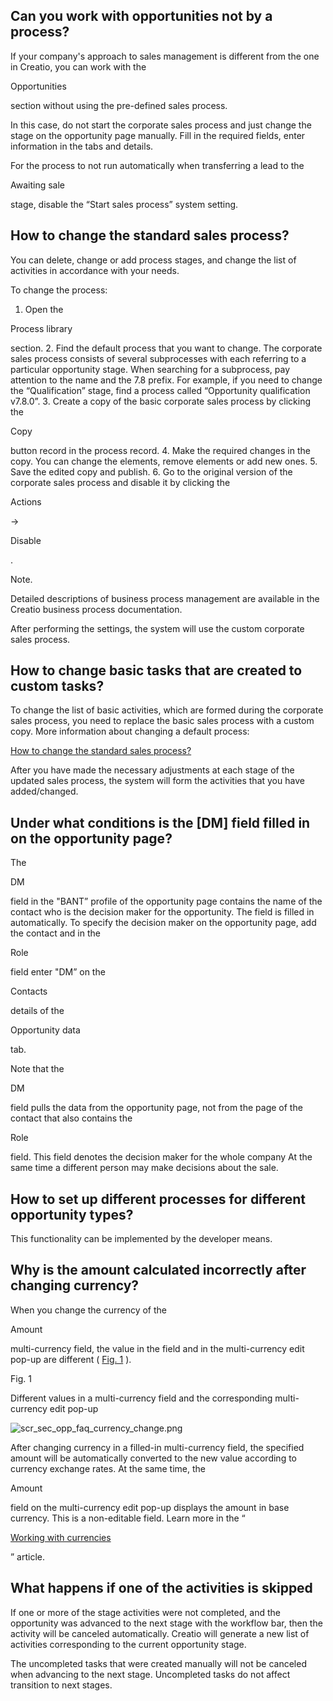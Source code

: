 





 Can you work with opportunities not by a process?
------------------------------------------------------



 If your company's approach to sales management is different from the one in Creatio, you can work with the
 
 Opportunities
 
 section without using the pre-defined sales process.
 



 In this case, do not start the corporate sales process and just change the stage on the opportunity page manually. Fill in the required fields, enter information in the tabs and details.
 



 For the process to not run automatically when transferring a lead to the
 
 Awaiting sale
 
 stage, disable the “Start sales process” system setting.
 






 How to change the standard sales process?
----------------------------------------------



 You can delete, change or add process stages, and change the list of activities in accordance with your needs.
 



 To change the process:
 


1. Open the
 
 Process library
 
 section.
2. Find the default process that you want to change. The corporate sales process consists of several subprocesses with each referring to a particular opportunity stage. When searching for a subprocess, pay attention to the name and the 7.8 prefix. For example, if you need to change the “Qualification” stage, find a process called “Opportunity qualification v7.8.0”.
3. Create a copy of the basic corporate sales process by clicking the
 
 Copy
 
 button record in the process record.
4. Make the required changes in the copy. You can change the elements, remove elements or add new ones.
5. Save the edited copy and publish.
6. Go to the original version of the corporate sales process and disable it by clicking the
 
 Actions
 
 →
 
 Disable
 
 .
 





 Note.
 
 Detailed descriptions of business process management are available in the Creatio business process documentation.
 




 After performing the settings, the system will use the custom corporate sales process.







 How to change basic tasks that are created to custom tasks?
-----------------------------------------------------------------



 To change the list of basic activities, which are formed during the corporate sales process, you need to replace the basic sales process with a custom copy. More information about changing a default process:
 
[How to change the standard sales process?](#HT_specs_opp_fiq_edit_process) 





 After you have made the necessary adjustments at each stage of the updated sales process, the system will form the activities that you have added/changed.
 






 Under what conditions is the [DM] field filled in on the opportunity page?
-------------------------------------------------------------------------------



 The
 
 DM
 
 field in the "BANT” profile of the opportunity page contains the name of the contact who is the decision maker for the opportunity. The field is filled in automatically. To specify the decision maker on the opportunity page, add the contact and in the
 
 Role
 
 field enter "DM” on the
 
 Contacts
 
 details of the
 
 Opportunity data
 
 tab.
 



 Note that the
 
 DM
 
 field pulls the data from the opportunity page, not from the page of the contact that also contains the
 
 Role
 
 field. This field denotes the decision maker for the whole company At the same time a different person may make decisions about the sale.
 






 How to set up different processes for different opportunity types?
-----------------------------------------------------------------------



 This functionality can be implemented by the developer means.
 






 Why is the amount calculated incorrectly after changing currency?
----------------------------------------------------------------------



 When you change the currency of the
 
 Amount
 
 multi-currency field, the value in the field and in the multi-currency edit pop-up are different (
 [Fig. 1](#XREF_31430_169)
 ).
 





 Fig. 1
 

 Different values in a multi-currency field and the corresponding multi-currency edit pop-up
 

![scr_sec_opp_faq_currency_change.png](/guides/sites/en/files/documentation/user/en/opportunities/BPMonlineHelp/opportunities_faq/scr_sec_opp_faq_currency_change.png)



 After changing currency in a filled-in multi-currency field, the specified amount will be automatically converted to the new value according to currency exchange rates. At the same time, the
 
 Amount
 
 field on the multi-currency edit pop-up displays the amount in base currency. This is a non-editable field. Learn more in the “
 
[Working with currencies](https://academy.creatio.com/documents?product=base&ver=7&id=1584) 

 ” article.
 







 What happens if one of the activities is skipped
------------------------------------------------------



 If one or more of the stage activities were not completed, and the opportunity was advanced to the next stage with the workflow bar, then the activity will be canceled automatically. Creatio will generate a new list of activities corresponding to the current opportunity stage.
 



 The uncompleted tasks that were created manually will not be canceled when advancing to the next stage. Uncompleted tasks do not affect transition to next stages.
 




